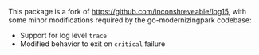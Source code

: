 This package is a fork of https://github.com/inconshreveable/log15, with some
minor modifications required by the go-modernizingpark codebase:

 * Support for log level `trace`
 * Modified behavior to exit on `critical` failure
